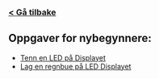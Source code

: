 <br>
<br>

### [< Gå tilbake](index.md)

## Oppgaver for nybegynnere:

- [Tenn en LED på Displayet](https://makecode.microbit.org/#tutorial:https://github.com/8gywce293pcg/rgb-matrix-single-led)
- [Lag en regnbue på LED Displayet](https://makecode.microbit.org/#tutorial:https://github.com/8gywce293pcg/tut-test)
